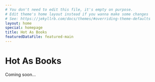 ```yaml
---
# You don't need to edit this file, it's empty on purpose.
# Edit theme's home layout instead if you wanna make some changes
# See: https://jekyllrb.com/docs/themes/#overriding-theme-defaults
layout: home
special: homepage
title: Hot As Books
featuredDataFile: featured-main
---
```

# Hot As Books

Coming soon...
